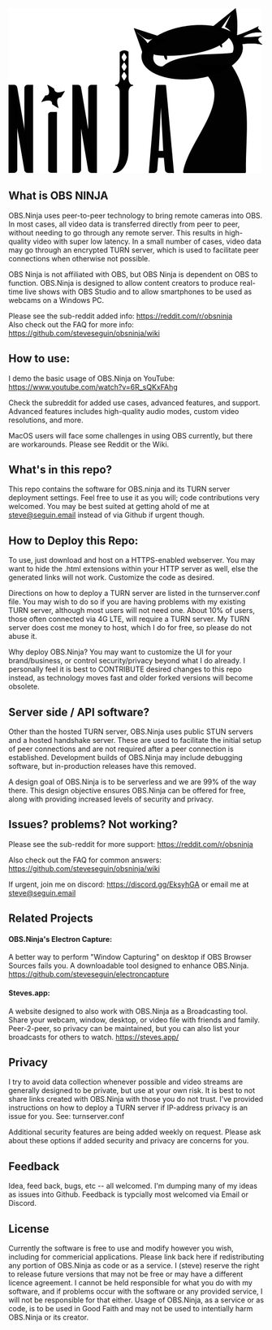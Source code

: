 ![ILogo by brimace](obsNinja_logo_full.png)

## What is OBS NINJA
OBS.Ninja uses peer-to-peer technology to bring remote cameras into OBS. In most cases, all video data is transferred directly from peer to peer, without needing to go through any remote server. This results in high-quality video with super low latency. In a small number of cases, video data may go through an encrypted TURN server, which is used to facilitate peer connections when otherwise not possible.

OBS Ninja is not affiliated with OBS, but OBS Ninja is dependent on OBS to function. OBS.Ninja is designed to allow content creators to produce real-time live shows with OBS Studio and to allow smartphones to be used as webcams on a Windows PC. 

Please see the sub-reddit added info: https://reddit.com/r/obsninja  
Also check out the FAQ for more info: https://github.com/steveseguin/obsninja/wiki

## How to use:
I demo the basic usage of OBS.Ninja on YouTube: https://www.youtube.com/watch?v=6R_sQKxFAhg

Check the subreddit for added use cases, advanced features, and support. Advanced features includes high-quality audio modes, custom video resolutions, and more.

MacOS users will face some challenges in using OBS currently, but there are workarounds. Please see Reddit or the Wiki.

## What's in this repo?
This repo contains the software for OBS.ninja and its TURN server deployment settings. Feel free to use it as you will; code contributions very welcomed. You may be best suited at getting ahold of me at steve@seguin.email instead of via Github if urgent though.

## How to Deploy this Repo:
To use, just download and host on a HTTPS-enabled webserver. You may want to hide the .html extensions within your HTTP server as well, else the generated links will not work. Customize the code as desired. 

Directions on how to deploy a TURN server are listed in the turnserver.conf file. You may wish to do so if you are having problems with my existing TURN server, although most users will not need one. About 10% of users, those often connected via 4G LTE, will require a TURN server. My TURN server does cost me money to host, which I do for free, so please do not abuse it.

Why deploy OBS.Ninja? You may want to customize the UI for your brand/business, or control security/privacy beyond what I do already. I personally feel it is best to CONTRIBUTE desired changes to this repo instead, as technology moves fast and older forked versions will become obsolete. 

## Server side / API software?
Other than the hosted TURN server, OBS.Ninja uses public STUN servers and a hosted handshake server. These are used to facilitate the initial setup of peer connections and are not required after a peer connection is established. Development builds of OBS.Ninja may include debugging software, but in-production releases have this removed.

A design goal of OBS.Ninja is to be serverless and we are 99% of the way there. This design objective ensures OBS.Ninja can be offered for free, along with providing increased levels of security and privacy.

## Issues? problems? Not working?

Please see the sub-reddit for more support: https://reddit.com/r/obsninja  

Also check out the FAQ for common answers: https://github.com/steveseguin/obsninja/wiki

If urgent, join me on discord: https://discord.gg/EksyhGA or email me at steve@seguin.email

## Related Projects
#### OBS.Ninja's Electron Capture:
A better way to perform "Window Capturing" on desktop if OBS Browser Sources fails you. A downloadable tool designed to enhance OBS.Ninja.
https://github.com/steveseguin/electroncapture

#### Steves.app:
A website designed to also work with OBS.Ninja as a Broadcasting tool. Share your webcam, window, desktop, or video file with friends and family. Peer-2-peer, so privacy can be maintained, but you can also list your broadcasts for others to watch.
https://steves.app/

## Privacy
I try to avoid data collection whenever possible and video streams are generally designed to be private, but use at your own risk. It is best to not share links created with OBS.Ninja with those you do not trust. I've provided instructions on how to deploy a TURN server if IP-address privacy is an issue for you. See: turnserver.conf

Additional security features are being added weekly on request. Please ask about these options if added security and privacy are concerns for you.

## Feedback
Idea, feed back, bugs, etc -- all welcomed.  I'm dumping many of my ideas as issues into Github. Feedback is typcially most welcomed via Email or Discord.

## License 
Currently the software is free to use and modify however you wish, including for commericial applications. Please link back here if redistributing any portion of OBS.Ninja as code or as a service. I (steve) reserve the right to release future versions that may not be free or may have a different licence agreement. I cannot be held responsible for what you do with my software, and if problems occur with the software or any provided service, I will not be responsible for that either. Usage of OBS.Ninja, as a service or as code, is to be used in Good Faith and may not be used to intentially harm OBS.Ninja or its creator.
